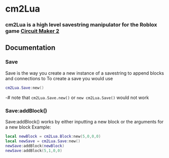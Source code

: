# cm2Lua
### cm2Lua is a high level savestring manipulator for the Roblox game [Circuit Maker 2](https://www.roblox.com/games/6652606416/Circuit-Maker-2)

## Documentation
### Save
Save is the way you create a new instance of a savestring to append blocks and connections to
To create a save you would use
```lua
cm2Lua.Save:new()
```
-# note that `cm2Lua.Save.new()` or `new cm2Lua.Save()` would not work
### Save:addBlock()
Save:addBlock() works by either inputting a new block or the arguments for a new block
Example:
```lua
local newBlock = cm2Lua.Block:new(5,0,0,0)
local newSave = cm2Lua.Save:new()
newSave:addBlock(newBlock)
newSave:addBlock(5,1,0,0)
```
